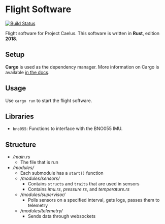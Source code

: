 # Flight Software

[![Build Status](https://travis-ci.org/ProjectCaelus/flight-software.svg?branch=master)](https://travis-ci.org/ProjectCaelus/flight-software)

Flight software for Project Caelus.
This software is written in **Rust**, edition **2018**.


## Setup

**Cargo** is used as the dependency manager.
More information on Cargo is available [in the docs](https://doc.rust-lang.org/stable/cargo/).


## Usage

Use `cargo run` to start the flight software.


## Libraries

- `bno055`: Functions to interface with the BNO055 IMU.


## Structure
- */main.rs*
    - The file that is run
- */modules/*
    - Each submodule has a `start()` function
    - */modules/sensors/*
        - Contains `struct`s and `trait`s that are used in sensors
        - Contains *imu.rs*, *pressure.rs*, and *temperature.rs*
    - */modules/supervisor/*
        - Polls sensors on a specified interval, gets logs, passes them to telemetry
    - */modules/telemetry/*
        - Sends data through websockets
        
